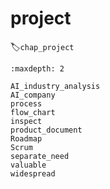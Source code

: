 # project
:label:`chap_project`

```toc
:maxdepth: 2

AI_industry_analysis
AI_company
process
flow_chart
inspect
product_document
Roadmap
Scrum
separate_need
valuable
widespread

```
